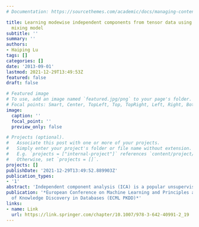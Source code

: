 ```yaml
---
# Documentation: https://sourcethemes.com/academic/docs/managing-content/

title: Learning modewise independent components from tensor data using multilinear
  mixing model
subtitle: ''
summary: ''
authors:
- Haiping Lu
tags: []
categories: []
date: '2013-09-01'
lastmod: 2021-12-29T13:49:53Z
featured: false
draft: false

# Featured image
# To use, add an image named `featured.jpg/png` to your page's folder.
# Focal points: Smart, Center, TopLeft, Top, TopRight, Left, Right, BottomLeft, Bottom, BottomRight.
image:
  caption: ''
  focal_point: ''
  preview_only: false

# Projects (optional).
#   Associate this post with one or more of your projects.
#   Simply enter your project's folder or file name without extension.
#   E.g. `projects = ["internal-project"]` references `content/project/deep-learning/index.md`.
#   Otherwise, set `projects = []`.
projects: []
publishDate: '2021-12-29T13:49:52.889903Z'
publication_types:
- '1'
abstract: 'Independent component analysis (ICA) is a popular unsupervised learning method. This paper extends it to multilinear modewise ICA (MMICA) for tensors and explores two architectures in learning and recognition. MMICA models tensor data as mixtures generated from modewise source matrices that encode statistically independent information. Its sources have more compact representations than the sources in ICA. We embed ICA into the multilinear principal component analysis framework to solve for each source matrix alternatively with a few iterations. Then we obtain mixing tensors through regularized inverses of the source matrices. Simulations on synthetic data show that MMICA can estimate hidden sources accurately from structured tensor data. Moreover, in face recognition experiments, it outperforms competing solutions with both architectures.'
publication: '*European Conference on Machine Learning and Principles and Practice
  of Knowledge Discovery in Databases (ECML PKDD)*'
links:
- name: Link
  url: https://link.springer.com/chapter/10.1007/978-3-642-40991-2_19
---
```

